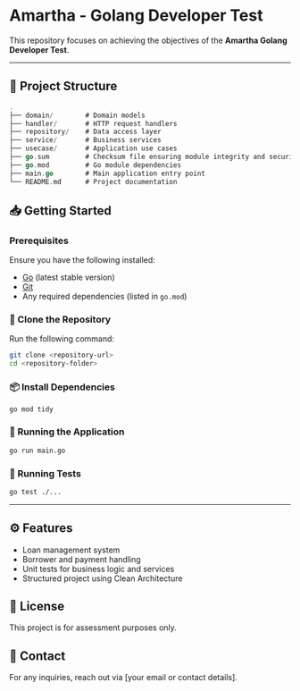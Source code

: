 # Amartha - Golang Developer Test

This repository focuses on achieving the objectives of the **Amartha Golang Developer Test**.

---

## 📂 Project Structure

```go
.
├── domain/        # Domain models
├── handler/       # HTTP request handlers
├── repository/    # Data access layer
├── service/       # Business services
├── usecase/       # Application use cases
├── go.sum         # Checksum file ensuring module integrity and security
├── go.mod         # Go module dependencies
├── main.go        # Main application entry point
└── README.md      # Project documentation
```

## 📥 Getting Started

### Prerequisites

Ensure you have the following installed:

- [Go](https://go.dev/dl/) (latest stable version)
- [Git](https://git-scm.com/)
- Any required dependencies (listed in `go.mod`)

### 📌 Clone the Repository

Run the following command:

```sh
git clone <repository-url>
cd <repository-folder>
```

### 📦 Install Dependencies

```sh
go mod tidy
```

### 🚀 Running the Application

```sh
go run main.go
```

### 🧪 Running Tests

```sh
go test ./...
```

---

## ⚙️ Features

- Loan management system
- Borrower and payment handling
- Unit tests for business logic and services
- Structured project using Clean Architecture

## 📜 License

This project is for assessment purposes only.

## 📧 Contact

For any inquiries, reach out via [your email or contact details].
